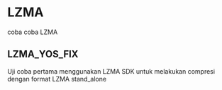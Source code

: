 # LZMA
coba coba LZMA

## LZMA_YOS_FIX
Uji coba pertama menggunakan LZMA SDK untuk melakukan compresi dengan format LZMA stand_alone
